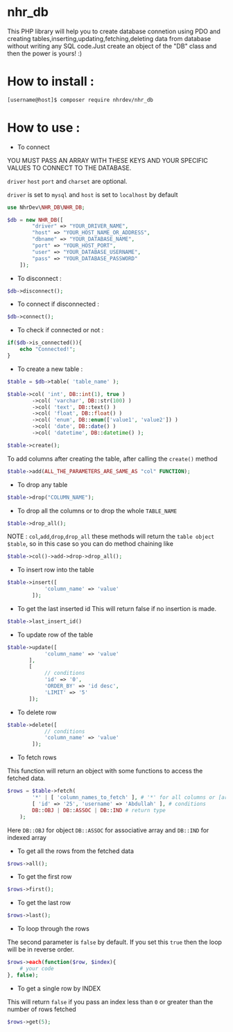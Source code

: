 # nhr_db

This PHP library will help you to create database connetion using PDO and creating tables,inserting,updating,fetching,deleting data from database without writing any SQL code.Just create an object of the "DB" class and then the power is yours! :)

# How to install :

```bash
[username@host]$ composer require nhrdev/nhr_db
```

# How to use :

* To connect

YOU MUST PASS AN ARRAY WITH THESE KEYS AND YOUR SPECIFIC VALUES
TO CONNECT TO THE DATABASE.

`driver` `host` ``port`` and ``charset`` are optional.

`driver` is set to `mysql` and
`host` is set to `localhost` by default

```php
use NhrDev\NHR_DB\NHR_DB;

$db = new NHR_DB([
        "driver" => "YOUR_DRIVER_NAME",
        "host" => "YOUR_HOST_NAME_OR_ADDRESS",
        "dbname" => "YOUR_DATABASE_NAME",
        "port" => "YOUR_HOST_PORT",
        "user" => "YOUR_DATABASE_USERNAME",
        "pass" => "YOUR_DATABASE_PASSWORD"
    ]);
```

* To disconnect :

```php
$db->disconnect();
```

* To connect if disconnected :

```php
$db->connect();
```

* To check if connected or not :

```php
if($db->is_connected()){
    echo "Connected!";
}
```

* To create a new table :

```php
$table = $db->table( 'table_name' );

$table->col( 'int', DB::int(1), true )
        ->col( 'varchar', DB::str(100) )
        ->col( 'text', DB::text() )
        ->col( 'float', DB::float() )
        ->col( 'enum', DB::enum(['value1', 'value2']) )
        ->col( 'date', DB::date() )
        ->col( 'datetime', DB::datetime() );

$table->create();
```

To add columns after creating the table, after calling the ``create()`` method

```php
$table->add(ALL_THE_PARAMETERS_ARE_SAME_AS "col" FUNCTION);
```

* To drop any table

```php
$table->drop("COLUMN_NAME");
```

* To drop all the columns or to drop the whole ``TABLE_NAME``

```php
$table->drop_all();
```

NOTE : ``col``,``add``,``drop``,``drop_all`` these methods will return the ``table object`` ``$table``, so in this case so you can do method chaining like

```php
$table->col()->add->drop->drop_all();
```

* To insert row into the table

```php
$table->insert([
            'column_name' => 'value'
        ]);
```

* To get the last inserted id
  This will return false if no insertion is made.

```php
$table->last_insert_id()
```

* To update row of the table

```php
$table->update([
            'column_name' => 'value'
       ],
       [
            // conditions
            'id' => '0',
            'ORDER_BY' => 'id desc',
            'LIMIT' => '5'
       ]);
```

* To delete row

```php
$table->delete([
            // conditions
            'column_name' => 'value'
        ]);
```

* To fetch rows

This function will return an object with some functions to access the fetched data.

```php
$rows = $table->fetch(
        '*' | [ 'column_names_to_fetch' ], # '*' for all columns or [arrays_of_specific_columns]
        [ 'id' => '25', 'username' => 'Abdullah' ], # conditions
        DB::OBJ | DB::ASSOC | DB::IND # return type
    );
```

Here ``DB::OBJ`` for object ``DB::ASSOC`` for associative array and ``DB::IND`` for indexed array

* To get all the rows from the fetched data

```php
$rows->all();
```

* To get the first row

```php
$rows->first();
```

* To get the last row

```php
$rows->last();
```

* To loop through the rows

The second parameter is ``false`` by default. If you set this ``true`` then the loop will be in reverse order.

```php
$rows->each(function($row, $index){
    # your code
}, false);
```

* To get a single row by INDEX

This will return ``false`` if you pass an index less than ``0`` or greater than the number of rows fetched

```php
$rows->get(5);
```
